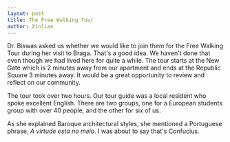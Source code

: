 ```yaml
---
layout: post
title: The Free Walking Tour
author: Xinlian
---
```


Dr. Biswas asked us whether we would like to join them for the Free Walking Tour during her visit to Braga.  That's a good idea.  We haven't done that even though we had lived here for quite a while.  The tour starts at the New Gate which is 2 minutes away from our apartment and ends at the Republic Square 3 minutes away.  It would be a great opportunity to review and reflect on our community.  

The tour took over two hours.  Our tour guide was a local resident who spoke excellent English.  There are two groups, one for a European students group with over 40 people, and the other for six of us.

As she explained Baroque architectural styles, she mentioned a Portuguese phrase, _A virtude esta no meio_.  I was about to say that's Confucius.

